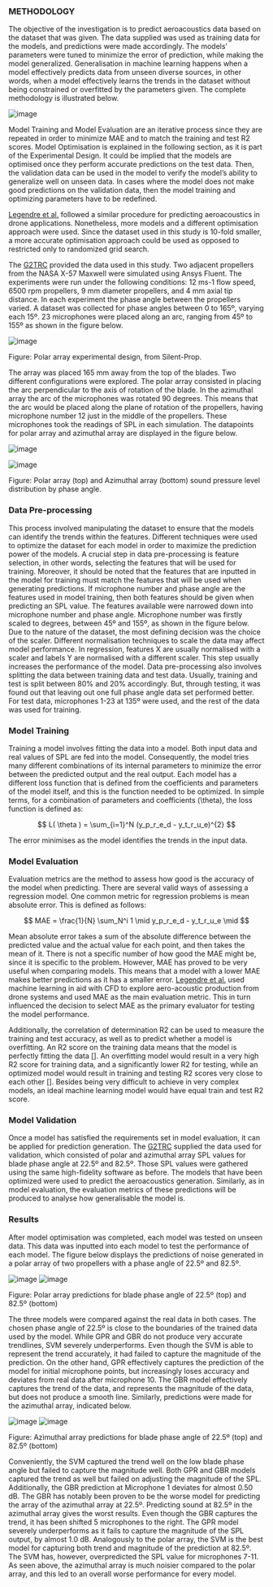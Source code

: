 ### METHODOLOGY
The objective of the investigation is to predict aeroacoustics data based on the dataset that was given. The data supplied was used as training data for the models, and predictions were made accordingly. The models’ parameters were tuned to minimize the error of prediction, while making the model generalized. Generalisation in machine learning happens when a model effectively predicts data from unseen diverse sources, in other words, when a model effectively learns the trends in the dataset without being constrained or overfitted by the parameters given. The complete methodology is illustrated below.


![image](assets/methodology.svg)


Model Training and Model Evaluation are an iterative process since they are repeated in order to minimize MAE and to match the training and test R2 scores. Model Optimisation is explained in the following section, as it is part of the Experimental Design. It could be implied that the models are optimised once they perform accurate predictions on the test data. Then, the validation data can be used in the model to verify the model’s ability to generalize well on unseen data. In cases where the model does not make good predictions on the validation data, then the model training and optimizing parameters have to be redefined.

[Legendre et al.](https://www.researchgate.net/publication/353771519_A_machine_learning-based_methodology_for_computational_aeroacoustics_predictions_of_multi-propeller_drones) followed a similar procedure for predicting aeroacoustics in drone applications. Nonetheless, more models and a different optimisation approach were used. Since the dataset used in this study is 10-fold smaller, a more accurate optimisation approach could be used as opposed to restricted only to randomized grid search.

The [G2TRC](https://www.nottingham.ac.uk/research/groups/gas-turbine-and-transmissions-centre/contact.aspx) provided the data used in this study. Two adjacent propellers from the NASA X-57 Maxwell were simulated using Ansys Fluent. The experiments were run under the following conditions: 12 ms-1 flow speed, 6500 rpm propellers, 9 mm diameter propellers, and 4 mm axial tip distance. In each experiment the phase angle between the propellers varied. A dataset was collected for phase angles between 0 to 165º, varying each 15º. 23 microphones were placed along an arc, ranging from 45º to 155º as shown in the figure below.

![image](assets/microphone_array_silentprop.png)

Figure: Polar array experimental design, from Silent-Prop.

The array was placed 165 mm away from the top of the blades. Two different configurations were explored. The polar array consisted in placing the arc perpendicular to the axis of rotation of the blade. In the azimuthal array the arc of the microphones was rotated 90 degrees. This means that the arc would be placed along the plane of rotation of the propellers, having microphone number 12 just in the middle of the propellers. These microphones took the readings of SPL in each simulation. The datapoints for polar array and azimuthal array are displayed in the figure below. 

 ![image](assets/polar_array.png) 

 ![image](assets/azimuthal_array.png)

Figure: Polar array (top) and Azimuthal array (bottom) sound pressure level distribution by phase angle.

### Data Pre-processing
This process involved manipulating the dataset to ensure that the models can identify the trends within the features. Different techniques were used to optimize the dataset for each model in order to maximize the prediction power of the models. A crucial step in data pre-processing is feature selection, in other words, selecting the features that will be used for training. Moreover, it should be noted that the features that are inputted in the model for training must match the features that will be used when generating predictions. If microphone number and phase angle are the features used in model training, then both features should be given when predicting an SPL value. The features available were narrowed down into microphone number and phase angle. Microphone number was firstly scaled to degrees, between 45º and 155º, as shown in the figure below.
Due to the nature of the dataset, the most defining decision was the choice of the scaler. Different normalisation techniques to scale the data may affect model performance. In regression, features X are usually normalised with a scaler and labels Y are normalised with a different scaler. This step usually increases the performance of the model. Data pre-processing also involves splitting the data between training data and test data. Usually, training and test is split between 80% and 20% accordingly. But, through testing, it was found out that leaving out one full phase angle data set performed better. For test data, microphones 1-23 at 135º were used, and the rest of the data was used for training.

### Model Training
Training a model involves fitting the data into a model. Both input data and real values of SPL are fed into the model. Consequently, the model tries many different combinations of its internal parameters to minimize the error between the predicted output and the real output. Each model has a different loss function that is defined from the coefficients and parameters of the model itself, and this is the function needed to be optimized. In simple terms, for a combination of parameters and coefficients (\theta), the loss function is defined as:

$$ L( \theta ) =    \sum_{i=1}^N  (y_p_r_e_d - y_t_r_u_e)^{2}  $$


The error minimises as the model identifies the trends in the input data.

### Model Evaluation
Evaluation metrics are the method to assess how good is the accuracy of the model when predicting. There are several valid ways of assessing a regression model. One common metric for regression problems is mean absolute error. This is defined as follows:

$$  MAE =  \frac{1}{N}  \sum_N^i 1  \mid y_p_r_e_d - y_t_r_u_e \mid  $$


Mean absolute error takes a sum of the absolute difference between the predicted value and the actual value for each point, and then takes the mean of it. There is not a specific number of how good the MAE might be, since it is specific to the problem. However, MAE has proved to be very useful when comparing models. This means that a model with a lower MAE makes better predictions as it has a smaller error. [Legendre et al.](https://www.researchgate.net/publication/353771519_A_machine_learning-based_methodology_for_computational_aeroacoustics_predictions_of_multi-propeller_drones) used machine learning in aid with CFD to explore aero-acoustic production from drone systems and used MAE as the main evaluation metric. This in turn influenced the decision to select MAE as the primary evaluator for testing the model performance.

Additionally, the correlation of determination R2 can be used to measure the training and test accuracy, as well as to predict whether a model is overfitting. An R2 score on the training data means that the model is perfectly fitting the data []. An overfitting model would result in a very high R2 score for training data, and a significantly lower R2 for testing, while an optimized model would result in training and testing R2 scores very close to each other []. Besides being very difficult to achieve in very complex models, an ideal machine learning model would have equal train and test R2 score.

### Model Validation
Once a model has satisfied the requirements set in model evaluation, it can be applied for prediction generation. The [G2TRC](https://www.nottingham.ac.uk/research/groups/gas-turbine-and-transmissions-centre/contact.aspx) supplied the data used for validation, which consisted of polar and azimuthal array SPL values for blade phase angle at 22.5º and 82.5º. Those SPL values were gathered using the same high-fidelity software as before. The models that have been optimized were used to predict the aeroacoustics generation. Similarly, as in model evaluation, the evaluation metrics of these predictions will be produced to analyse how generalisable the model is.


### Results
After model optimisation was completed, each model was tested on unseen data. This data was inputted into each model to test the performance of each model. The figure below displays the predictions of noise generated in a polar array of two propellers with a phase angle of 22.5º and 82.5º. 

![image](assets/results_poli_22.png)
![image](assets/results_poli_82.png)

Figure: Polar array predictions for blade phase angle of 22.5º (top) and 82.5º (bottom) 

The three models were compared against the real data in both cases. The chosen phase angle of 22.5º is close to the boundaries of the trained data used by the model. While GPR and GBR do not produce very accurate trendlines, SVM severely underperforms. Even though the SVM is able to represent the trend accurately, it had failed to capture the magnitude of the prediction. On the other hand, GPR effectively captures the prediction of the model for initial microphone points, but increasingly loses accuracy and deviates from real data after microphone 10. The GBR model effectively captures the trend of the data, and represents the magnitude of the data, but does not produce a smooth line.
Similarly, predictions were made for the azimuthal array, indicated below.

![image](assets/results_azi_22.png)
![image](assets/results_azi_82.png)

Figure: Azimuthal array predictions for blade phase angle of 22.5º (top) and 82.5º (bottom)

Conveniently, the SVM captured the trend well on the low blade phase angle but failed to capture the magnitude well. Both GPR and GBR models captured the trend as well but failed on adjusting the magnitude of the SPL. Additionally, the GBR prediction at Microphone 1 deviates for almost 0.50 dB. The GBR has notably been proven to be the worse model for predicting the array of the azimuthal array at 22.5º.
Predicting sound at 82.5º in the azimuthal array gives the worst results. Even though the GBR captures the trend, it has been shifted 5 microphones to the right. The GPR model severely underperforms as it fails to capture the magnitude of the SPL output, by almost 1.0 dB. Analogously to the polar array, the SVM is the best model for capturing both trend and magnitude of the prediction at 82.5º. The SVM has, however, overpredicted the SPL value for microphones 7-11. As seen above, the azimuthal array is much noisier compared to the polar array, and this led to an overall worse performance for every model.